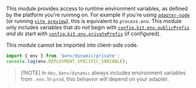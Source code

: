 This module provides access to runtime environment variables, as defined by the platform you're running on. For example if you're using [`adapter-node`](https://github.com/sveltejs/kit/tree/main/packages/adapter-node) (or running [`vite preview`](https://svelte.dev/docs/kit/cli)), this is equivalent to `process.env`. This module only includes variables that _do not_ begin with [`config.kit.env.publicPrefix`](https://svelte.dev/docs/kit/configuration#env) _and do_ start with [`config.kit.env.privatePrefix`](https://svelte.dev/docs/kit/configuration#env) (if configured).

This module cannot be imported into client-side code.

```ts
import { env } from '$env/dynamic/private';
console.log(env.DEPLOYMENT_SPECIFIC_VARIABLE);
```

> [!NOTE] In `dev`, `$env/dynamic` always includes environment variables from `.env`. In `prod`, this behavior will depend on your adapter.
